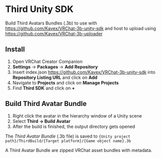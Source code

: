 # Third Unity SDK

Build Third Avatars Bundles (.3b) to use with https://github.com/Kavex/VRChat-3b-unity-sdk and host to upload using https://github.com/Kavex/VRChat-3b-uploader

## Install

1. Open VRChat Creator Companion
2. **Settings** -> **Packages** -> **Add Repository**
3. Insert index.json https://github.com/Kavex/VRChat-3b-unity-sdk into **Repository Listing URL** and click on **Add**
4. Navigate to **Projects** and click on **Manage Projects**
5. Find **Third SDK** and click on **+**

## Build Third Avatar Bundle

1. Right click the avatar in the hierarchy window of a Unity scene
2. Select **Third -> Build Avatar**
3. After the build is finished, the output directory gets opened

The _Third Avatar Bundle_ (.3b file) is saved to `{Unity project path}/ThirdBuild/{Target platform}/{Game object name}.3b`

A Third Avatar Bundle are zipped VRChat asset bundles with metadata.
